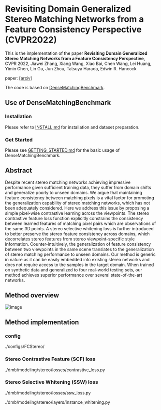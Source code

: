 # Revisiting Domain Generalized Stereo Matching Networks from a Feature Consistency Perspective (CVPR2022)

This is the implementation of the paper **Revisiting Domain Generalized Stereo Matching Networks from a Feature Consistency Perspective**, CVPR 2022, Jiawei Zhang, Xiang Wang, Xiao Bai, Chen Wang, Lei Huang, Yimin Chen, Lin Gu, Jun Zhou, Tatsuya Harada, Edwin R. Hancock 

paper: [[arxiv](https://arxiv.org/pdf/2203.10887.pdf)]

The code is based on [DenseMatchingBenchmark](https://github.com/DeepMotionAIResearch/DenseMatchingBenchmark).

## Use of DenseMatchingBenchmark
### Installation
Please refer to [INSTALL.md](INSTALL.md) for installation and dataset preparation.
### Get Started
Please see [GETTING_STARTED.md](GETTING_STARTED.md) for the basic usage of DenseMatchingBenchmark.

## Abstract
Despite recent stereo matching networks achieving impressive performance given sufficient training data, they suffer from domain shifts and generalize poorly to unseen domains. We argue that maintaining feature consistency between matching pixels is a vital factor for promoting the generalization capability of stereo matching networks, which has not been adequately considered. Here we address this issue by proposing a simple pixel-wise contrastive learning across the viewpoints. The stereo contrastive feature loss function explicitly constrains the consistency between learned features of matching pixel pairs which are observations of the same 3D points. A stereo selective whitening loss is further introduced to better preserve the stereo feature consistency across domains, which decorrelates stereo features from stereo viewpoint-specific style information. Counter-intuitively, the generalization of feature consistency between two viewpoints in the same scene translates to the generalization of stereo matching performance to unseen domains. Our method is generic in nature as it can be easily embedded into existing stereo networks and does not require access to the samples in the target domain. When trained on synthetic data and generalized to four real-world testing sets, our method achieves superior performance over several state-of-the-art networks.


## Method overview
![image](https://user-images.githubusercontent.com/66359549/159516301-05ad393d-c710-4037-8826-ce68778f9330.png)

## Method implementation
### config
./configs/FCStereo/
### Stereo Contrastive Feature (SCF) loss
./dmb/modeling/stereo/losses/contrastive_loss.py

### Stereo Selective Whitening (SSW) loss
./dmb/modeling/stereo/losses/ssw_loss.py

./dmb/modeling/stereo/layers/instance_whitening.py

